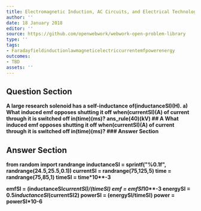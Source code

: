 ```yaml
---
title: Electromagnetic Induction, AC Circuits, and Electrical Technologies - Inductance
author: ''
date: 18 January 2018
editor: ''
source: https://github.com/openwebwork/webwork-open-problem-library
type: ''
tags:
- Faradayfieldinductionlawmagneticelectriccurrentemfpowerenergy
outcomes:
- TBD
assets: ''
---
```


## Question Section 

<b>
A large research solenoid has a self-inductance of(inductanceSI)(H).
a) What induced emf opposes shutting it off when(currentSI)(A) of current through it is switched off in(time)(ms)?
ans_rule(40)(kV)
## A
What induced emf opposes shutting it off when(currentSI)(A) of current through it is switched off in(time)(ms)?
### Answer Section


## Answer Section

from random import randrange
inductanceSI = sprintf("%0.1f", randrange(24.5,25.5,0.1))
currentSI = randrange(75,125,5)
time = randrange(75,85,1)
timeSI = time*10**-3

emfSI = (inductanceSI*currentSI)/(timeSI)
emf = emfSI*10**-3
energySI = 0.5*inductanceSI*(currentSI**2)
powerSI = (energySI/timeSI)
power = powerSI*10**-6